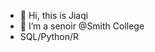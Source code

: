 - 👋 Hi, this is Jiaqi
- 🌱 I’m a senoir @Smith College
- SQL/Python/R

<!---
jiaqili0714/jiaqili0714 is a ✨ special ✨ repository because its `README.md` (this file) appears on your GitHub profile.
You can click the Preview link to take a look at your changes.
--->
